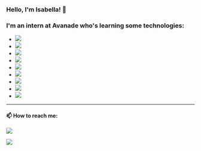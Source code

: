 ### Hello, I'm Isabella! 👋

<!--
**isasanchis/isasanchis** is a ✨ _special_ ✨ repository because its `README.md` (this file) appears on your GitHub profile.

Here are some ideas to get you started:

- 🔭 I’m currently working on ...
- 🌱 I’m currently learning ...
- 👯 I’m looking to collaborate on ...
- 🤔 I’m looking for help with ...
- 💬 Ask me about ...
- 📫 How to reach me: ...
- 😄 Pronouns: ...
- ⚡ Fun fact: ...
-->

  <h3>I'm an intern at Avanade who's learning some technologies:</h3>

  * <img src="https://img.shields.io/badge/HTML5-E34F26?style=for-the-badge&logo=html5&logoColor=white">
  * <img src="https://img.shields.io/badge/CSS3-1572B6?style=for-the-badge&logo=css3&logoColor=white">
  * <img src="https://img.shields.io/badge/TypeScript-007ACC?style=for-the-badge&logo=typescript&logoColor=white">
  * <img src="https://img.shields.io/badge/React-20232A?style=for-the-badge&logo=react&logoColor=61DAFB">
  * <img src="https://img.shields.io/badge/React_Native-20232A?style=for-the-badge&logo=react&logoColor=61DAFB">
  * <img src="https://img.shields.io/badge/Node.js-339933?style=for-the-badge&logo=nodedotjs&logoColor=white">
  * <img src="https://img.shields.io/badge/nestjs-E0234E?style=for-the-badge&logo=nestjs&logoColor=white">
  * <img src="https://img.shields.io/badge/Angular-DD0031?style=for-the-badge&logo=angular&logoColor=white">
  * <img src="https://img.shields.io/badge/.NET-512BD4?style=for-the-badge&logo=dotnet&logoColor=white">

<hr>

<h4>📫 How to reach me:</h4>

<a href="https://www.linkedin.com/in/isabella-sanchis/"><img src="https://img.shields.io/badge/LinkedIn-0077B5?style=for-the-badge&logo=linkedin&logoColor=white" /></a>

<a href="https://mail.google.com/mail/?view=cm&fs=1&to=isasanchis3@gmail.com&su=SUBJECT&body=BODY&b"><img src="https://img.shields.io/badge/Gmail-D14836?style=for-the-badge&logo=gmail&logoColor=white"/></a>
